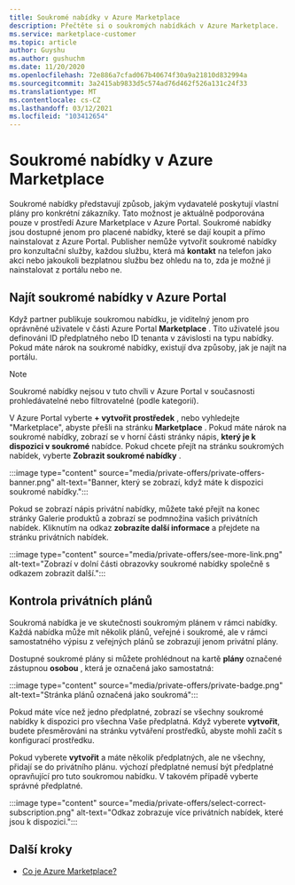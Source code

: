 ```yaml
---
title: Soukromé nabídky v Azure Marketplace
description: Přečtěte si o soukromých nabídkách v Azure Marketplace.
ms.service: marketplace-customer
ms.topic: article
author: Guyshu
ms.author: gushuchm
ms.date: 11/20/2020
ms.openlocfilehash: 72e886a7cfad067b40674f30a9a21810d832994a
ms.sourcegitcommit: 3a2415ab9833d5c574ad76d462f526a131c24f33
ms.translationtype: MT
ms.contentlocale: cs-CZ
ms.lasthandoff: 03/12/2021
ms.locfileid: "103412654"
---
```

# <a name="private-offers-in-azure-marketplace"></a>Soukromé nabídky v Azure Marketplace

Soukromé nabídky představují způsob, jakým vydavatelé poskytují vlastní plány pro konkrétní zákazníky. Tato možnost je aktuálně podporována pouze v prostředí Azure Marketplace v Azure Portal. Soukromé nabídky jsou dostupné jenom pro placené nabídky, které se dají koupit a přímo nainstalovat z Azure Portal. Publisher nemůže vytvořit soukromé nabídky pro konzultační služby, každou službu, která má **kontakt** na telefon jako akci nebo jakoukoli bezplatnou službu bez ohledu na to, zda je možné ji nainstalovat z portálu nebo ne.

## <a name="find-private-offers-in-the-azure-portal"></a>Najít soukromé nabídky v Azure Portal

Když partner publikuje soukromou nabídku, je viditelný jenom pro oprávněné uživatele v části Azure Portal **Marketplace** . Tito uživatelé jsou definováni ID předplatného nebo ID tenanta v závislosti na typu nabídky. Pokud máte nárok na soukromé nabídky, existují dva způsoby, jak je najít na portálu.

> [!NOTE]
> Soukromé nabídky nejsou v tuto chvíli v Azure Portal v současnosti prohledávatelné nebo filtrovatelné (podle kategorií).

V Azure Portal vyberte **+ vytvořit prostředek** , nebo vyhledejte "Marketplace", abyste přešli na stránku **Marketplace** . Pokud máte nárok na soukromé nabídky, zobrazí se v horní části stránky nápis, **který je k dispozici v soukromé** nabídce. Pokud chcete přejít na stránku soukromých nabídek, vyberte **Zobrazit soukromé nabídky** .

:::image type="content" source="media/private-offers/private-offers-banner.png" alt-text="Banner, který se zobrazí, když máte k dispozici soukromé nabídky.":::

Pokud se zobrazí nápis privátní nabídky, můžete také přejít na konec stránky Galerie produktů a zobrazí se podmnožina vašich privátních nabídek. Kliknutím na odkaz **zobrazíte další informace** a přejdete na stránku privátních nabídek.

:::image type="content" source="media/private-offers/see-more-link.png" alt-text="Zobrazí v dolní části obrazovky soukromé nabídky společně s odkazem zobrazit další.":::

## <a name="review-private-plans"></a>Kontrola privátních plánů

Soukromá nabídka je ve skutečnosti soukromým plánem v rámci nabídky. Každá nabídka může mít několik plánů, veřejné i soukromé, ale v rámci samostatného výpisu z veřejných plánů se zobrazují jenom privátní plány.

Dostupné soukromé plány si můžete prohlédnout na kartě **plány** označené zástupnou **osobou** , která je označená jako samostatná:

:::image type="content" source="media/private-offers/private-badge.png" alt-text="Stránka plánů označená jako soukromá":::

Pokud máte více než jedno předplatné, zobrazí se všechny soukromé nabídky k dispozici pro všechna Vaše předplatná. Když vyberete **vytvořit**, budete přesměrováni na stránku vytváření prostředků, abyste mohli začít s konfigurací prostředku.

Pokud vyberete **vytvořit** a máte několik předplatných, ale ne všechny, přidají se do privátního plánu. výchozí předplatné nemusí být předplatné opravňující pro tuto soukromou nabídku. V takovém případě vyberte správné předplatné.

:::image type="content" source="media/private-offers/select-correct-subscription.png" alt-text="Odkaz zobrazuje více privátních nabídek, které jsou k dispozici.":::

## <a name="next-steps"></a>Další kroky

- [Co je Azure Marketplace?](azure-marketplace-overview.md)
